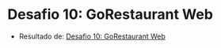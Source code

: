 # Desafio 10: GoRestaurant Web
- Resultado de: [Desafio 10: GoRestaurant Web](https://github.com/rocketseat-education/bootcamp-gostack-desafios/tree/master/desafio-reactjs-crud)
